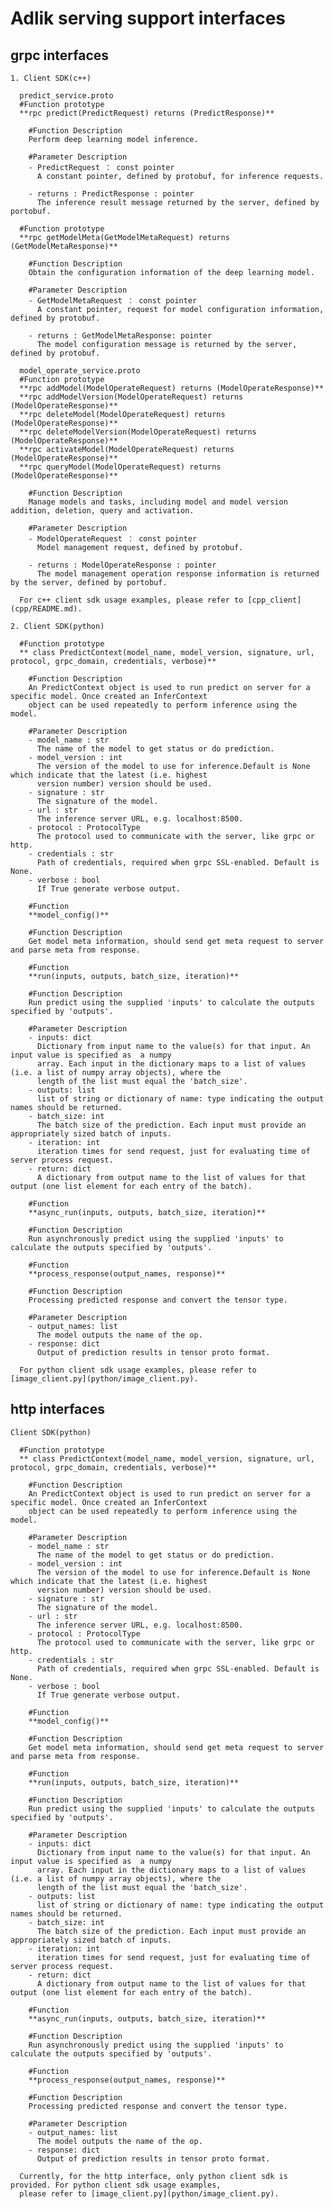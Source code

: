 # Adlik serving support interfaces

## grpc interfaces

    1. Client SDK(c++)
        
      predict_service.proto
      #Function prototype
      **rpc predict(PredictRequest) returns (PredictResponse)**

        #Function Description
        Perform deep learning model inference.

        #Parameter Description
        - PredictRequest ： const pointer
          A constant pointer, defined by protobuf, for inference requests.

        - returns : PredictResponse : pointer
          The inference result message returned by the server, defined by portobuf.

      #Function prototype
      **rpc getModelMeta(GetModelMetaRequest) returns (GetModelMetaResponse)**

        #Function Description
        Obtain the configuration information of the deep learning model.

        #Parameter Description
        - GetModelMetaRequest ： const pointer
          A constant pointer, request for model configuration information, defined by protobuf.

        - returns : GetModelMetaResponse: pointer
          The model configuration message is returned by the server, defined by protobuf.

      model_operate_service.proto
      #Function prototype
      **rpc addModel(ModelOperateRequest) returns (ModelOperateResponse)**
      **rpc addModelVersion(ModelOperateRequest) returns (ModelOperateResponse)**
      **rpc deleteModel(ModelOperateRequest) returns (ModelOperateResponse)**
      **rpc deleteModelVersion(ModelOperateRequest) returns (ModelOperateResponse)**
      **rpc activateModel(ModelOperateRequest) returns (ModelOperateResponse)**
      **rpc queryModel(ModelOperateRequest) returns (ModelOperateResponse)**

        #Function Description
        Manage models and tasks, including model and model version addition, deletion, query and activation.

        #Parameter Description
        - ModelOperateRequest ： const pointer
          Model management request, defined by protobuf.

        - returns : ModelOperateResponse : pointer
          The model management operation response information is returned by the server, defined by portobuf.

      For c++ client sdk usage examples, please refer to [cpp_client](cpp/README.md).
    
    2. Client SDK(python)

      #Function prototype
      ** class PredictContext(model_name, model_version, signature, url, protocol, grpc_domain, credentials, verbose)**

        #Function Description
        An PredictContext object is used to run predict on server for a specific model. Once created an InferContext 
        object can be used repeatedly to perform inference using the model.

        #Parameter Description
        - model_name : str
          The name of the model to get status or do prediction.
        - model_version : int
          The version of the model to use for inference.Default is None which indicate that the latest (i.e. highest 
          version number) version should be used.
        - signature : str
          The signature of the model.
        - url : str
          The inference server URL, e.g. localhost:8500.
        - protocol : ProtocolType
          The protocol used to communicate with the server, like grpc or http.
        - credentials : str
          Path of credentials, required when grpc SSL-enabled. Default is None.
        - verbose : bool
          If True generate verbose output.

        #Function
        **model_config()**

        #Function Description
        Get model meta information, should send get meta request to server and parse meta from response.

        #Function
        **run(inputs, outputs, batch_size, iteration)**

        #Function Description
        Run predict using the supplied 'inputs' to calculate the outputs specified by 'outputs'.

        #Parameter Description
        - inputs: dict
          Dictionary from input name to the value(s) for that input. An input value is specified as  a numpy
          array. Each input in the dictionary maps to a list of values (i.e. a list of numpy array objects), where the
          length of the list must equal the 'batch_size'.
        - outputs: list
          list of string or dictionary of name: type indicating the output names should be returned.
        - batch_size: int
          The batch size of the prediction. Each input must provide an appropriately sized batch of inputs.
        - iteration: int
          iteration times for send request, just for evaluating time of server process request.
        - return: dict
          A dictionary from output name to the list of values for that output (one list element for each entry of the batch).

        #Function
        **async_run(inputs, outputs, batch_size, iteration)**

        #Function Description
        Run asynchronously predict using the supplied 'inputs' to calculate the outputs specified by 'outputs'.

        #Function
        **process_response(output_names, response)**

        #Function Description
        Processing predicted response and convert the tensor type.

        #Parameter Description
        - output_names: list
          The model outputs the name of the op.
        - response: dict
          Output of prediction results in tensor proto format.

      For python client sdk usage examples, please refer to [image_client.py](python/image_client.py).

## http interfaces

    Client SDK(python)

      #Function prototype
      ** class PredictContext(model_name, model_version, signature, url, protocol, grpc_domain, credentials, verbose)**

        #Function Description
        An PredictContext object is used to run predict on server for a specific model. Once created an InferContext 
        object can be used repeatedly to perform inference using the model.

        #Parameter Description
        - model_name : str
          The name of the model to get status or do prediction.
        - model_version : int
          The version of the model to use for inference.Default is None which indicate that the latest (i.e. highest 
          version number) version should be used.
        - signature : str
          The signature of the model.
        - url : str
          The inference server URL, e.g. localhost:8500.
        - protocol : ProtocolType
          The protocol used to communicate with the server, like grpc or http.
        - credentials : str
          Path of credentials, required when grpc SSL-enabled. Default is None.
        - verbose : bool
          If True generate verbose output.

        #Function
        **model_config()**

        #Function Description
        Get model meta information, should send get meta request to server and parse meta from response.

        #Function
        **run(inputs, outputs, batch_size, iteration)**

        #Function Description
        Run predict using the supplied 'inputs' to calculate the outputs specified by 'outputs'.

        #Parameter Description
        - inputs: dict
          Dictionary from input name to the value(s) for that input. An input value is specified as  a numpy
          array. Each input in the dictionary maps to a list of values (i.e. a list of numpy array objects), where the
          length of the list must equal the 'batch_size'.
        - outputs: list
          list of string or dictionary of name: type indicating the output names should be returned.
        - batch_size: int
          The batch size of the prediction. Each input must provide an appropriately sized batch of inputs.
        - iteration: int
          iteration times for send request, just for evaluating time of server process request.
        - return: dict
          A dictionary from output name to the list of values for that output (one list element for each entry of the batch).

        #Function
        **async_run(inputs, outputs, batch_size, iteration)**

        #Function Description
        Run asynchronously predict using the supplied 'inputs' to calculate the outputs specified by 'outputs'.

        #Function
        **process_response(output_names, response)**

        #Function Description
        Processing predicted response and convert the tensor type.

        #Parameter Description
        - output_names: list
          The model outputs the name of the op.
        - response: dict
          Output of prediction results in tensor proto format.

      Currently, for the http interface, only python client sdk is provided. For python client sdk usage examples,
      please refer to [image_client.py](python/image_client.py).
